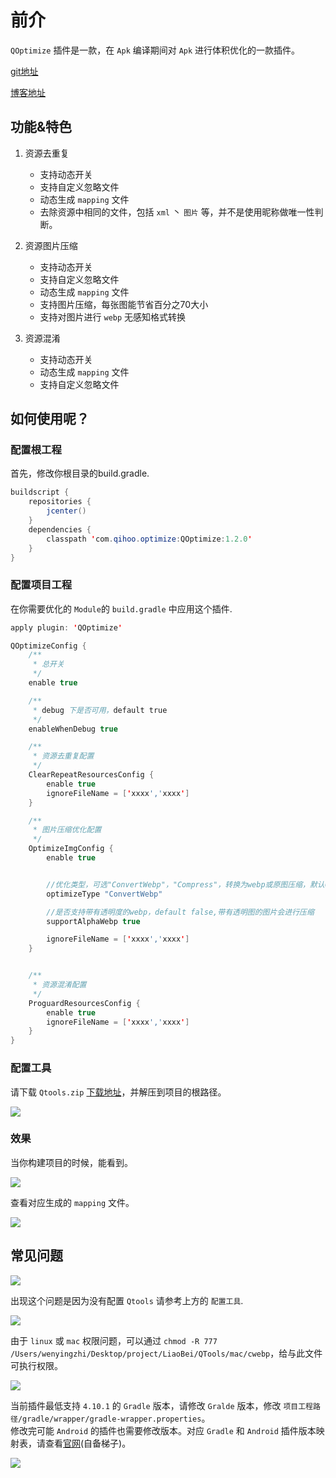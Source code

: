 # 前介
`QOptimize` 插件是一款，在 `Apk` 编译期间对 `Apk` 进行体积优化的一款插件。  

[git地址](https://github.com/makeloveandroid/Optimizeapp)  

[博客地址](https://www.wenyingzhi.com/mu-lu-6/feng-mian)

## 功能&特色

1. 资源去重复
    - 支持动态开关
    - 支持自定义忽略文件
    - 动态生成 `mapping` 文件
    - 去除资源中相同的文件，包括 `xml` 丶 `图片` 等，并不是使用昵称做唯一性判断。


2. 资源图片压缩
    - 支持动态开关
    - 支持自定义忽略文件
    - 动态生成 `mapping` 文件
    - 支持图片压缩，每张图能节省百分之70大小
    - 支持对图片进行 `webp` 无感知格式转换

3. 资源混淆
    - 支持动态开关
    - 动态生成 `mapping` 文件
    - 支持自定义忽略文件

## 如何使用呢？

### 配置根工程
首先，修改你根目录的build.gradle.

```java
buildscript {
    repositories {
        jcenter()
    }
    dependencies {
        classpath 'com.qihoo.optimize:QOptimize:1.2.0'
    }
}
```
### 配置项目工程
在你需要优化的 `Module`的 `build.gradle` 中应用这个插件.

```java
apply plugin: 'QOptimize'

QOptimizeConfig {
    /**
     * 总开关
     */
    enable true

    /**
     * debug 下是否可用，default true
     */
    enableWhenDebug true

    /**
     * 资源去重复配置
     */
    ClearRepeatResourcesConfig {
        enable true
        ignoreFileName = ['xxxx','xxxx']
    }

    /**
     * 图片压缩优化配置
     */
    OptimizeImgConfig {
        enable true


        //优化类型，可选"ConvertWebp"，"Compress"，转换为webp或原图压缩，默认Compress，使用ConvertWep需要min sdk >= 18.但是压缩效果更好
        optimizeType "ConvertWebp"

        //是否支持带有透明度的webp，default false,带有透明图的图片会进行压缩
        supportAlphaWebp true

        ignoreFileName = ['xxxx','xxxx']
    }


    /**
     * 资源混淆配置
     */
    ProguardResourcesConfig {
        enable true
        ignoreFileName = ['xxxx','xxxx']
    }
}

```

### 配置工具
请下载 `Qtools.zip` [下载地址](https://github.com/makeloveandroid/Optimizeapp/releases/tag/1.2)，并解压到项目的根路径。  

![](http://p0.qhimg.com/t01dbe7eeb4cfad3cad.jpg)

### 效果
当你构建项目的时候，能看到。  

![](http://p0.qhimg.com/t01bb28699cb7bfb4c4.jpg)

查看对应生成的 `mapping` 文件。

![](http://p0.qhimg.com/t01563f08c9ac882658.jpg)

## 常见问题
![](http://p0.qhimg.com/t0147a2a16460360f33.jpg)

出现这个问题是因为没有配置 `Qtools` 请参考上方的 `配置工具`.

![](http://p0.qhimg.com/t018496f0fbacaa135f.jpg)

由于 `linux` 或 `mac` 权限问题，可以通过 `chmod -R 777 /Users/wenyingzhi/Desktop/project/LiaoBei/QTools/mac/cwebp`，给与此文件可执行权限。

![](http://p0.qhimg.com/t018496f0fbacaa135f.jpg)

当前插件最低支持 `4.10.1` 的 `Gradle` 版本，请修改 `Gralde` 版本，修改 `项目工程路径/gradle/wrapper/gradle-wrapper.properties`。  
修改完可能 `Android` 的插件也需要修改版本。对应 `Gradle` 和 `Android` 插件版本映射表，请查看[官网](https://developer.android.com/studio/releases/gradle-plugin)(自备梯子)。  

![](http://p0.qhimg.com/t01821e68c9ae93e37b.jpg)
